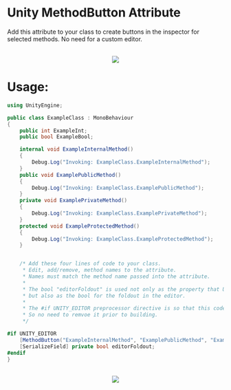 # Unity MethodButton Attribute 

Add this attribute to your class to create buttons in the inspector for selected methods. No need for a custom editor.

<p align="center">
  <br>
  <img src="https://github.com/GlassToeStudio/UnityMethodButtonAttribute/blob/master/Images/MethodButtonAttribute.gif">
</p>

# Usage:
```cs
using UnityEngine;

public class ExampleClass : MonoBehaviour
{
    public int ExampleInt;
    public bool ExampleBool;

    internal void ExampleInternalMethod()
    {
        Debug.Log("Invoking: ExampleClass.ExampleInternalMethod");
    }
    public void ExamplePublicMethod()
    {
        Debug.Log("Invoking: ExampleClass.ExamplePublicMethod");
    }
    private void ExamplePrivateMethod()
    {
        Debug.Log("Invoking: ExampleClass.ExamplePrivateMethod");
    }
    protected void ExampleProtectedMethod()
    {
        Debug.Log("Invoking: ExampleClass.ExampleProtectedMethod");
    }


    /* Add these four lines of code to your class.
     * Edit, add/remove, method names to the attribute.
     * Names must match the method name passed into the attribute.
     * 
     * The bool "editorFoldout" is used not only as the property that Unity will use to find the attribute,
     * but also as the bool for the foldout in the editor.
     * 
     * The #if UNITY_EDITOR preprocessor directive is so that this code is not compiled into the finished build.
     * So no need to remvoe it prior to building.
     */

#if UNITY_EDITOR
    [MethodButton("ExampleInternalMethod", "ExamplePublicMethod", "ExamplePrivateMethod", "ExampleProtectedMethod")]
    [SerializeField] private bool editorFoldout;
#endif
}
```

<p align="center">
  <br>
  <img src="https://github.com/GlassToeStudio/UnityMethodButtonAttribute/blob/master/Images/MethodButtonAttribute2.gif">
</p>


